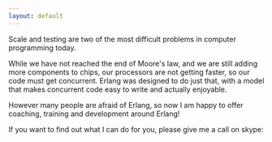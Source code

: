 ```yaml
---
layout: default
---
```


Scale and testing are two of the most difficult problems in computer
programming today.

While we have not reached the end of Moore's law, and we are still
adding more components to chips, our processors are not getting
faster, so our code must get concurrent. Erlang was designed to do
just that, with a model that makes concurrent code easy to write and
actually enjoyable.

However many people are afraid of Erlang, so now I am happy to offer
coaching, training and development around Erlang!


If you want to find out what I can do for you, please give me a call on skype:


<script type="text/javascript" src="http://www.skypeassets.com/i/scom/js/skype-uri.js"></script>
<div id="SkypeButton_Call_ZachKessin_1">
  <script type="text/javascript">
    Skype.ui({
      "name": "call",
      "element": "SkypeButton_Call_ZachKessin_1",
      "participants": ["ZachKessin"],
      "imageSize": 32
    });
  </script>
</div>
